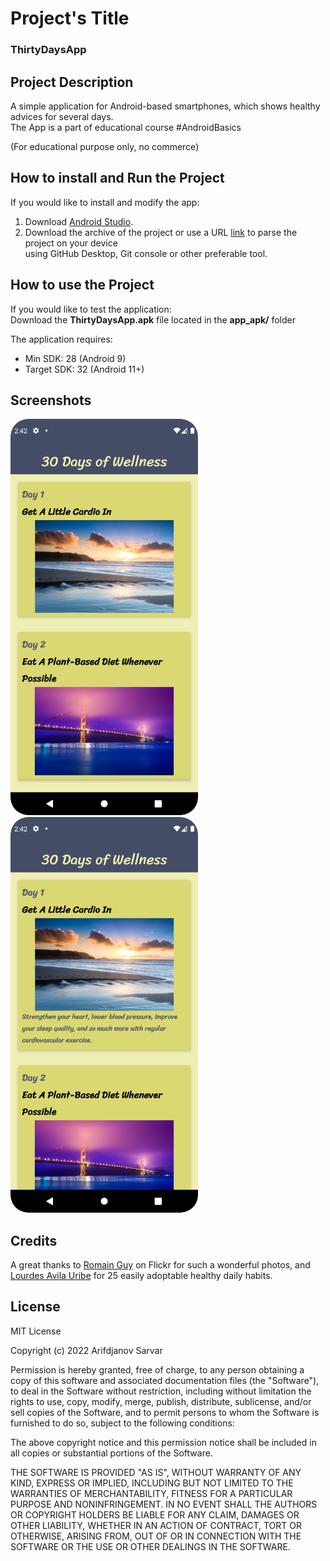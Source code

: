 # Project's Title
### ThirtyDaysApp

## Project Description
A simple application for Android-based smartphones, which shows healthy advices for several days.  
The App is a part of educational course #AndroidBasics

(For educational purpose only, no commerce)

## How to install and Run the Project
If you would like to install and modify the app:
1. Download [Android Studio](https://developer.android.com/studio).
2. Download the archive of the project or use a URL [link](https://github.com/OverLordN7/ThirtyDaysApp.git) to parse the project on your device  
   using GitHub Desktop, Git console or other preferable tool.

## How to use the Project
If you would like to test the application:  
Download the **ThirtyDaysApp.apk** file located in the **app_apk/** folder

The application requires:
* Min SDK: 28 (Android 9)
* Target SDK: 32 (Android 11+)

## Screenshots
<img src=screenshots/screen1.png width = "300"><img src=screenshots/screen2.png width = "300">



## Credits
A great thanks to [Romain Guy](https://www.flickr.com/people/romainguy/) on Flickr for such a wonderful photos,
and [Lourdes Avila Uribe](https://camillestyles.com/wellness/healthy-daily-habits/) for 25 easily adoptable healthy daily habits.  


## License
MIT License

Copyright (c) 2022 Arifdjanov Sarvar

Permission is hereby granted, free of charge, to any person obtaining a copy
of this software and associated documentation files (the "Software"), to deal
in the Software without restriction, including without limitation the rights
to use, copy, modify, merge, publish, distribute, sublicense, and/or sell
copies of the Software, and to permit persons to whom the Software is
furnished to do so, subject to the following conditions:

The above copyright notice and this permission notice shall be included in all
copies or substantial portions of the Software.

THE SOFTWARE IS PROVIDED "AS IS", WITHOUT WARRANTY OF ANY KIND, EXPRESS OR
IMPLIED, INCLUDING BUT NOT LIMITED TO THE WARRANTIES OF MERCHANTABILITY,
FITNESS FOR A PARTICULAR PURPOSE AND NONINFRINGEMENT. IN NO EVENT SHALL THE
AUTHORS OR COPYRIGHT HOLDERS BE LIABLE FOR ANY CLAIM, DAMAGES OR OTHER
LIABILITY, WHETHER IN AN ACTION OF CONTRACT, TORT OR OTHERWISE, ARISING FROM,
OUT OF OR IN CONNECTION WITH THE SOFTWARE OR THE USE OR OTHER DEALINGS IN THE
SOFTWARE.